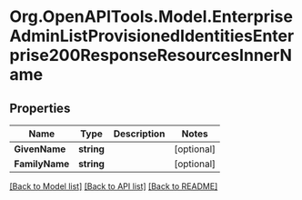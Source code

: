 # Org.OpenAPITools.Model.EnterpriseAdminListProvisionedIdentitiesEnterprise200ResponseResourcesInnerName

## Properties

Name | Type | Description | Notes
------------ | ------------- | ------------- | -------------
**GivenName** | **string** |  | [optional] 
**FamilyName** | **string** |  | [optional] 

[[Back to Model list]](../README.md#documentation-for-models) [[Back to API list]](../README.md#documentation-for-api-endpoints) [[Back to README]](../README.md)

